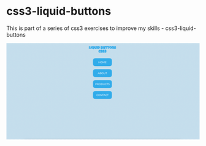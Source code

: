 # css3-liquid-buttons
This is part of a series of css3 exercises to improve my skills - css3-liquid-buttons

![Screenshot](css3-buttons-liquid.png)
